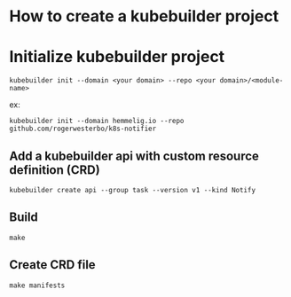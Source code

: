 # How to create a kubebuilder project

# Initialize kubebuilder project

`kubebuilder init --domain <your domain> --repo <your domain>/<module-name>`

ex:

`kubebuilder init --domain hemmelig.io --repo github.com/rogerwesterbo/k8s-notifier`

## Add a kubebuilder api with custom resource definition (CRD)

`kubebuilder create api --group task --version v1 --kind Notify`

## Build

`make`

## Create CRD file

`make manifests`
